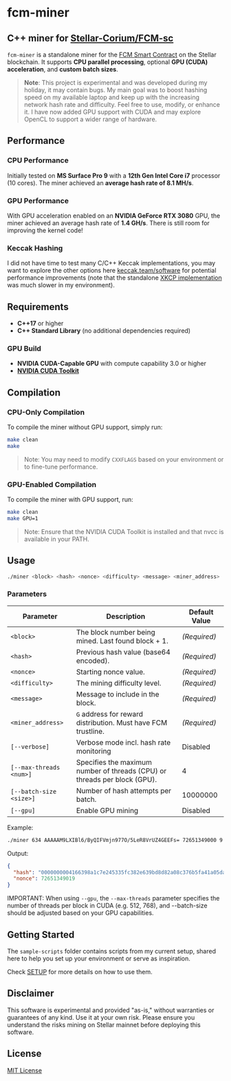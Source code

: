 # fcm-miner

## C++ miner for [Stellar-Corium/FCM-sc](https://github.com/Stellar-Corium/FCM-sc)

`fcm-miner` is a standalone miner for the [FCM Smart Contract](https://github.com/Stellar-Corium/FCM-sc) on the Stellar blockchain. It supports **CPU parallel processing**, optional **GPU (CUDA) acceleration**, and **custom batch sizes**.

> **Note**: This project is experimental and was developed during my holiday, it may contain bugs. My main goal was to boost hashing speed on my available laptop and keep up with the increasing network hash rate and difficulty. Feel free to use, modify, or enhance it. I have now added GPU support with CUDA and may explore OpenCL to support a wider range of hardware.

## Performance

### CPU Performance

Initially tested on **MS Surface Pro 9** with a **12th Gen Intel Core i7** processor (10 cores). The miner achieved an **average hash rate of 8.1 MH/s**.

### GPU Performance

With GPU acceleration enabled on an **NVIDIA GeForce RTX 3080** GPU, the miner achieved an average hash rate of **1.4 GH/s**. There is still room for improving the kernel code!

### Keccak Hashing

I did not have time to test many C/C++ Keccak implementations, you may want to explore the other options here [keccak.team/software](https://keccak.team/software.html) for potential performance improvements (note that the standalone [XKCP implementation](https://github.com/XKCP/XKCP/blob/master/Standalone/CompactFIPS202/C/Keccak-more-compact.c) was much slower in my environment).

## Requirements

- **C++17** or higher
- **C++ Standard Library** (no additional dependencies required)
  
### GPU Build

- **NVIDIA CUDA-Capable GPU** with compute capability 3.0 or higher
- [**NVIDIA CUDA Toolkit**](https://developer.nvidia.com/cuda-toolkit)

## Compilation

### CPU-Only Compilation

To compile the miner without GPU support, simply run:

```bash
make clean
make
```
> Note: You may need to modify `CXXFLAGS` based on your environment or to fine-tune performance.

### GPU-Enabled Compilation

To compile the miner with GPU support, run:

```bash
make clean
make GPU=1
```

> Note: Ensure that the NVIDIA CUDA Toolkit is installed and that nvcc is available in your PATH.

## Usage

```bash
./miner <block> <hash> <nonce> <difficulty> <message> <miner_address> [--verbose] [--max-threads <num> (default 4)] [--batch-size <size> (default 10000000)]
```

### Parameters

| Parameter              | Description                                                    | Default Value     |
|------------------------|----------------------------------------------------------------|-------------------|
| `<block>`              | The block number being mined. Last found block + 1.            | _(Required)_      |
| `<hash>`               | Previous hash value (base64 encoded).                                  | _(Required)_      |
| `<nonce>`              | Starting nonce value.                                          | _(Required)_      |
| `<difficulty>`         | The mining difficulty level.                                   | _(Required)_      |
| `<message>`            | Message to include in the block.                               | _(Required)_      |
| `<miner_address>`      | `G` address for reward distribution. Must have FCM trustline.  | _(Required)_      |
| `[--verbose]`            | Verbose mode incl. hash rate monitoring                      | Disabled          |
| `[--max-threads <num>]`  | Specifies the maximum number of threads (CPU) or threads per block (GPU).              | 4                |
| `[--batch-size <size>]`  | Number of hash attempts per batch.                           | 10000000         |
| `[--gpu]`  | Enable GPU mining                           | Disabled          |

Example:
```bash
./miner 634 AAAAAM9LXIBl6/ByQIFVmjn977O/5LeR8VrUZ4GEEFs= 72651349000 9 HI GCWS2AKJCZ6U4YTTSXPHSYMR5EWXSKKVZSRV22NROAI7YRFJUZMBB3FN --max-threads 10 --batch-size 20000000 --verbose
```

Output:
```json
{
  "hash": "0000000004166398a1c7e245335fc382e639bd8d82a08c376b5fa41a05dab522",
  "nonce": 72651349019
}
```

IMPORTANT: When using `--gpu`, the `--max-threads` parameter specifies the number of threads per block in CUDA (e.g. 512, 768), and --batch-size should be adjusted based on your GPU capabilities.

## Getting Started

The `sample-scripts` folder contains scripts from my current setup, shared here to help you set up your environment or serve as inspiration.

Check [SETUP](https://github.com/FredericRezeau/fcm-miner/blob/main/SETUP.md) for more details on how to use them.


## Disclaimer

This software is experimental and provided "as-is," without warranties or guarantees of any kind. Use it at your own risk. Please ensure you understand the risks mining on Stellar mainnet before deploying this software.

## License

[MIT License](LICENSE)



